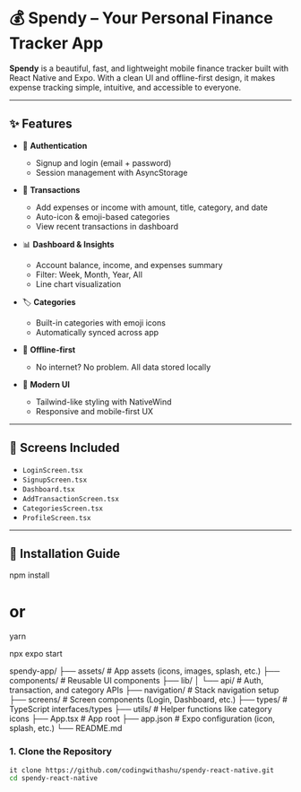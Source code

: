 # 💰 Spendy – Your Personal Finance Tracker App

**Spendy** is a beautiful, fast, and lightweight mobile finance tracker built with React Native and Expo. With a clean UI and offline-first design, it makes expense tracking simple, intuitive, and accessible to everyone.

---

## ✨ Features

- 🔐 **Authentication**

  - Signup and login (email + password)
  - Session management with AsyncStorage

- 💸 **Transactions**

  - Add expenses or income with amount, title, category, and date
  - Auto-icon & emoji-based categories
  - View recent transactions in dashboard

- 📊 **Dashboard & Insights**

  - Account balance, income, and expenses summary
  - Filter: Week, Month, Year, All
  - Line chart visualization

- 🏷️ **Categories**

  - Built-in categories with emoji icons
  - Automatically synced across app

- 🌙 **Offline-first**

  - No internet? No problem. All data stored locally

- 🎨 **Modern UI**
  - Tailwind-like styling with NativeWind
  - Responsive and mobile-first UX

---

## 📲 Screens Included

- `LoginScreen.tsx`
- `SignupScreen.tsx`
- `Dashboard.tsx`
- `AddTransactionScreen.tsx`
- `CategoriesScreen.tsx`
- `ProfileScreen.tsx`

---

## 🔧 Installation Guide

npm install

# or

yarn

npx expo start

spendy-app/
├── assets/ # App assets (icons, images, splash, etc.)
├── components/ # Reusable UI components
├── lib/
│ └── api/ # Auth, transaction, and category APIs
├── navigation/ # Stack navigation setup
├── screens/ # Screen components (Login, Dashboard, etc.)
├── types/ # TypeScript interfaces/types
├── utils/ # Helper functions like category icons
├── App.tsx # App root
├── app.json # Expo configuration (icon, splash, etc.)
└── README.md

### 1. Clone the Repository

```bash
it clone https://github.com/codingwithashu/spendy-react-native.git
cd spendy-react-native
```
